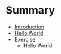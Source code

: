 # Summary

* [Introduction](README.md)
* [Hello World](hello_world.md)
* Exercise
   * Hello World

